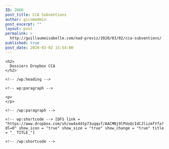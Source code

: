 ```yaml
---
ID: 2666
post_title: CCA Subventions
author: gicomadmin
post_excerpt: ""
layout: post
permalink: >
  http://guillaumeisabelle.com/nad-previz/2020/03/02/cca-subventions/
published: true
post_date: 2020-03-02 15:54:00
---
```

<!-- wp:paragraph -->



<!-- /wp:paragraph -->

<!-- wp:more -->

<!--more-->

<!-- /wp:more -->

<!-- wp:group -->

<div class="wp-block-group">
  <div class="wp-block-group__inner-container">
    <!-- wp:heading -->
    
    <h2>
      Dossiers Dropbox CCA
    </h2>
    
    <!-- /wp:heading -->
    
    <!-- wp:paragraph -->
    
    <p>
    </p>
    
    <!-- /wp:paragraph -->
    
    <!-- wp:shortcode --> [DFS link = "https://www.dropbox.com/sh/ow4x44tp73uqqvf/AACMNj9lPUoQcIdCJlizmfYfa?dl=0" show_icon = "true" show_size = "true" show_change = "true" title = "_ TITLE_"] 
    
    <!-- /wp:shortcode -->
  </div>
</div>

<!-- /wp:group -->